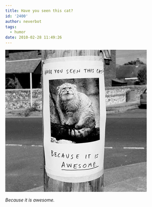 ```yaml
---
title: Have you seen this cat?
id: '2400'
author: neverbot
tags:
  - humor
date: 2010-02-28 11:49:26
---
```


![201002281149.jpg](./have-you-seen-this-cat/201002281149.jpg)

_Because it is awesome._